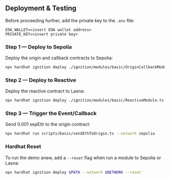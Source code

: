 ## Deployment & Testing

Before proceeding further, add the private key to the `.env` file:

```env
EOA_WALLET=<insert EOA wallet address>
PRIVATE_KEY=<insert private key>
```

### Step 1 — Deploy to Sepolia

Deploy the origin and callback contracts to Sepolia:

```bash
npx hardhat ignition deploy ./ignition/modules/basic/OriginCallbackModule.ts --network sepolia
```

### Step 2 — Deploy to Reactive

Deploy the reactive contract to Lasna:

```bash
npx hardhat ignition deploy ./ignition/modules/basic/ReactiveModule.ts --network lasna
```

### Step 3 — Trigger the Event/Callback

Send 0.001 sepEth to the origin contract:

```bash
npx hardhat run scripts/basic/sendEthToOrigin.ts --network sepolia
```

### Hardhat Reset

To run the demo anew, add a `--reset` flag when run a module to Sepolia or Lasna:

```bash
npx hardhat ignition deploy $PATH --network $NETWORK --reset
```